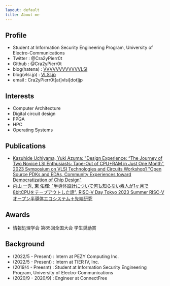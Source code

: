```yaml
---
layout: default
title: About me
---
```

## Profile
- Student at Information Security Engineering Program, University of Electro-Communications
- Twitter : @Cra2yPierr0t
- Github : @Cra2yPierr0t
- blog(hatena) : [VVVVVVVVVVVVLSI](https://cra2ypierr0t.hatenablog.jp/)
- blog(vlsi.jp) : [VLSI.jp](vlsi.jp)
- email : Cra2yPierr0t[at]vlsi[dot]jp

## Interests
- Computer Architecture
- Digital circuit design 
- FPGA
- HPC
- Operating Systems

## Publications

- [Kazuhide Uchiyama, Yuki Azuma: "Design Experience: “The Journey of Two Novice LSI Enthusiasts: Tape-Out of CPU+RAM in Just One Month”, 2023 Symposium on VLSI Technologies and Circuits Workshop1 "Open Source PDKs and EDAs, Community Experiences toward Democratization of Chip Design"](https://www.vlsisymposium.org/workshop1.html)
- [内山 一秀, 東 佑輝: "半導体設計について何も知らない素人が1ヶ月で8bitCPUをテープアウトした話", RISC-V Day Tokyo 2023 Summer RISC-Vオープン半導体エコシステム＋先端研究](https://riscv.or.jp/risc-v-day-tokyo-2023-summer/)

## Awards

- 情報処理学会 第85回全国大会 学生奨励賞

## Background
- (2022/5 - Present) : Intern at PEZY Computing Inc.
- (2022/5 - Present) : Intern at TIER IV, Inc.
- (2019/4 - Preesnt) : Student at Information Security Engineering Program, University of Electro-Communications
- (2020/9 - 2020/9)  : Engineer at ConnectFree
